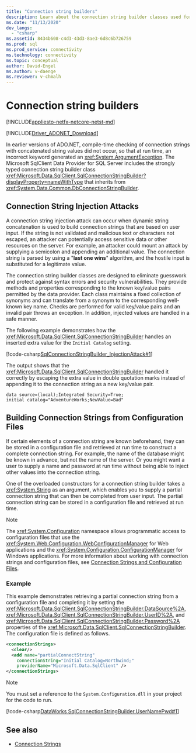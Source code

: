 ```yaml
---
title: "Connection string builders"
description: Learn about the connection string builder classes used for different providers in ADO.NET, all of which inherit from DbConnectionStringBuilder.
ms.date: "11/13/2020"
dev_langs: 
  - "csharp"
ms.assetid: 8434b608-c4d3-43d3-8ae3-6d8c6b726759
ms.prod: sql
ms.prod_service: connectivity
ms.technology: connectivity
ms.topic: conceptual
author: David-Engel
ms.author: v-daenge
ms.reviewer: v-chmalh
---
```

# Connection string builders

[!INCLUDE[appliesto-netfx-netcore-netst-md](../../includes/appliesto-netfx-netcore-netst-md.md)]

[!INCLUDE[Driver_ADONET_Download](../../includes/driver_adonet_download.md)]

In earlier versions of ADO.NET, compile-time checking of connection strings with concatenated string values did not occur, so that at run time, an incorrect keyword generated an <xref:System.ArgumentException>. The Microsoft SqlClient Data Provider for SQL Server includes the strongly typed connection string builder class <xref:Microsoft.Data.SqlClient.SqlConnectionStringBuilder?displayProperty=nameWithType> that inherits from <xref:System.Data.Common.DbConnectionStringBuilder>.

## Connection String Injection Attacks

A connection string injection attack can occur when dynamic string concatenation is used to build connection strings that are based on user input. If the string is not validated and malicious text or characters not escaped, an attacker can potentially access sensitive data or other resources on the server. For example, an attacker could mount an attack by supplying a semicolon and appending an additional value. The connection string is parsed by using a "**last one wins**" algorithm, and the hostile input is substituted for a legitimate value.

The connection string builder classes are designed to eliminate guesswork and protect against syntax errors and security vulnerabilities. They provide methods and properties corresponding to the known key/value pairs permitted by the data provider. Each class maintains a fixed collection of synonyms and can translate from a synonym to the corresponding well-known key name. Checks are performed for valid key/value pairs and an invalid pair throws an exception. In addition, injected values are handled in a safe manner.

The following example demonstrates how the <xref:Microsoft.Data.SqlClient.SqlConnectionStringBuilder> handles an inserted extra value for the `Initial Catalog` setting.

[!code-csharp[SqlConnectionStringBuilder_InjectionAttack#1](~/../sqlclient/doc/samples/SqlConnectionStringBuilder_InjectionAttack.cs#1)]

The output shows that the <xref:Microsoft.Data.SqlClient.SqlConnectionStringBuilder> handled it correctly by escaping the extra value in double quotation marks instead of appending it to the connection string as a new key/value pair.

```output
data source=(local);Integrated Security=True;
initial catalog="AdventureWorks;NewValue=Bad"
```

## Building Connection Strings from Configuration Files

If certain elements of a connection string are known beforehand, they can be stored in a configuration file and retrieved at run time to construct a complete connection string. For example, the name of the database might be known in advance, but not the name of the server. Or you might want a user to supply a name and password at run time without being able to inject other values into the connection string.

One of the overloaded constructors for a connection string builder takes a <xref:System.String> as an argument, which enables you to supply a partial connection string that can then be completed from user input. The partial connection string can be stored in a configuration file and retrieved at run time.

> [!NOTE]
> The <xref:System.Configuration> namespace allows programmatic access to configuration files that use the <xref:System.Web.Configuration.WebConfigurationManager> for Web applications and the <xref:System.Configuration.ConfigurationManager> for Windows applications. For more information about working with connection strings and configuration files, see [Connection Strings and Configuration Files](connection-strings-and-configuration-files.md).

### Example

This example demonstrates retrieving a partial connection string from a configuration file and completing it by setting the <xref:Microsoft.Data.SqlClient.SqlConnectionStringBuilder.DataSource%2A>, <xref:Microsoft.Data.SqlClient.SqlConnectionStringBuilder.UserID%2A>, and <xref:Microsoft.Data.SqlClient.SqlConnectionStringBuilder.Password%2A> properties of the <xref:Microsoft.Data.SqlClient.SqlConnectionStringBuilder>. The configuration file is defined as follows.

```xml
<connectionStrings>
  <clear/>
  <add name="partialConnectString"
    connectionString="Initial Catalog=Northwind;"
    providerName="Microsoft.Data.SqlClient" />
</connectionStrings>
```

> [!NOTE]
> You must set a reference to the `System.Configuration.dll` in your project for the code to run.

[!code-csharp[DataWorks SqlConnectionStringBuilder.UserNamePwd#1](~/../sqlclient/doc/samples/SqlConnectionStringBuilder_UserNamePwd.cs#1)]
  
## See also

- [Connection Strings](connection-strings.md)
